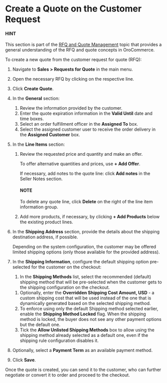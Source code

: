 <a id="quote-create-from-rfq"></a>

# Create a Quote on the Customer Request

<!-- begin_create_from_rqf -->

#### HINT
This section is part of the [RFQ and Quote Management](../../../../concept-guides/rfq-quotes/index.md#concept-guide-rfq-quotes) topic that provides a general understanding of the RFQ and quote concepts in OroCommerce.

To create a new quote from the customer request for quote (RFQ):

1. Navigate to **Sales > Requests for Quote** in the main menu.
2. Open the necessary RFQ by clicking on the respective line.
3. Click **Create Quote**.
   <!-- image New Quote > General -->
4. In the **General** section:
   1. Review the information provided by the customer.
   2. Enter the quote expiration information in the **Valid Until** date and time boxes.
   3. Select an order fulfillment officer in the **Assigned To** box.
   4. Select the assigned customer user to receive the order delivery in the **Assigned Customer** box.

   <!-- image New Quote > Line Items (filled) -->
5. In the **Line Items** section:
   1. Review the requested price and quantity and make an offer.
      <!-- image Sample offer. -->

      To offer alternative quantities and prices, use **+ Add Offer**.
      <!-- image Add Offer -->

      If necessary, add notes to the quote line: click **Add notes** in the Seller Notes section.
      <!-- image Notes -->

      #### NOTE
      To delete any quote line, click **Delete** on the right of the line item information group.

      <!-- image Delete? -->
   2. Add more products, if necessary, by clicking **+ Add Products** below the existing product lines.

   > <!-- image Add Product -->
6. In the **Shipping Address** section, provide the details about the shipping destination address, if possible.
   <!-- image Shipping address -->

   Depending on the system configuration, the customer may be offered limited shipping options (only those available for the provided address).
   <!-- image Shipping Options. -->
7. In the **Shipping Information**, configure the default shipping option pre-selected for the customer on the checkout:
   <!-- a) In the **Shipping Methods** list, tick the boxes next to the shipping methods you would like the customer to use for this order delivery. -->
   1. In the **Shipping Methods** list, select the recommended (default) shipping method that will be pre-selected when the customer gets to the shipping configuration on the checkout.

   <!-- .. note:: When none of the methods are selected, the customer can use any listed methods. -->
   <!-- .. note:: Once you change the existing settings, the previous configuration will be saved for your information in the previously Selected Shipping Method log above the list of the shipping methods. -->
   <!-- b) If necessary, select the preferred shipping method from the **Default Shipping Method** list. The customer can change the option to any other available shipping method. -->
   1. Optionally, enter the **Overridden Shipping Cost Amount, USD** - a custom shipping cost that will be used instead of the one that is dynamically generated based on the selected shipping method.
   2. To enforce using only the default Shipping method selected earlier, enable the **Shipping Method Locked** flag. When the shipping method is locked, the buyer does not see any other payment options but the default one.
   3. Tick the **Allow Unlisted Shipping Methods** box to allow using the shipping method already selected as a default one, even if the shipping rule configuration disables it.
8. Optionally, select a **Payment Term** as an available payment method.
9. Click **Save**.

Once the quote is created, you can send it to the customer, who can further negotiate or convert it to order and proceed to the checkout.
